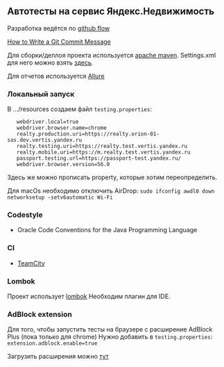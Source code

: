 ## Автотесты на сервис Яндекс.Недвижимость

Разработка ведётся по [github flow](https://guides.github.com/introduction/flow/)

[How to Write a Git Commit Message](http://chris.beams.io/posts/git-commit/)

Для сборки/деплоя проекта используется [apache maven](https://maven.apache.org).
Settings.xml для него можно взять [здесь](https://github.yandex-team.ru/qatools/settings.xml).

Для отчетов используется [Allure](http://allure.qatools.ru)
 
### Локальный запуск
В .../resources создаем файл `testing.properties`:  
```
   webdriver.local=true
   webdriver.browser.name=chrome
   realty.production.uri=https://realty.orion-01-sas.dev.vertis.yandex.ru
   realty.testing.uri=https://realty.test.vertis.yandex.ru
   realty.mobile.uri=https://m.realty.test.vertis.yandex.ru
   passport.testing.url=https://passport-test.yandex.ru/
   webdriver.browser.version=56.0
```
Здесь же можно прописать property, которые хотим переопределить.

Для macOs необходимо отключить AirDrop:
```sudo ifconfig awdl0 down```
```networksetup -setv6automatic Wi-Fi```

### Codestyle
- Oracle Code Conventions for the Java Programming Language

### CI
- [TeamCity](https://teamcity.yandex-team.ru/project.html?projectId=Verticals_Testing_Realty&tab=projectOverview)

### Lombok
Проект использует [lombok](https://projectlombok.org/)
Необходим плагин для IDE.

### AdBlock extension
Для того, чтобы запустить тесты на браузере с расширение AdBlock Plus (пока только для chrome)
Нужно добавить в `testing.properties`:
 `extension.adblock.enable=true`
 
 Загрузить расширения можно [тут](https://downloads.adblockplus.org/devbuilds/adblockpluschrome/)
